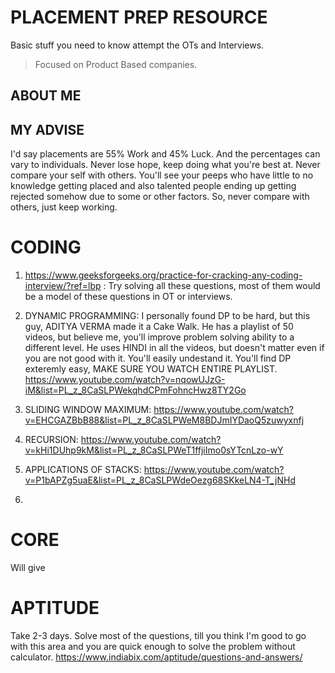 # PLACEMENT PREP RESOURCE 

Basic stuff you need to know attempt the OTs and Interviews. 
> Focused on Product Based companies. 

## ABOUT ME


## MY ADVISE
I'd say placements are 55% Work and 45% Luck. And the percentages can vary to individuals.
Never lose hope, keep doing what you're best at. Never compare your self with others. You'll see your peeps who have little to no knowledge getting placed and also talented people ending up getting rejected somehow due to some or other factors. So, never compare with others, just keep working. 

# CODING
1. https://www.geeksforgeeks.org/practice-for-cracking-any-coding-interview/?ref=lbp : Try solving all these questions, most of them would be a model of these questions in OT or interviews. 

2. DYNAMIC PROGRAMMING:
I personally found DP to be hard, but this guy, ADITYA VERMA made it a Cake Walk. He has a playlist of 50 videos, but believe me, you'll improve problem solving ability to a different level. He uses HINDI in all the videos, but doesn't matter even if you are not good with it. You'll easily undestand it. You'll find DP exteremly easy, MAKE SURE YOU WATCH ENTIRE PLAYLIST. 
https://www.youtube.com/watch?v=nqowUJzG-iM&list=PL_z_8CaSLPWekqhdCPmFohncHwz8TY2Go

3. SLIDING WINDOW MAXIMUM: 
https://www.youtube.com/watch?v=EHCGAZBbB88&list=PL_z_8CaSLPWeM8BDJmIYDaoQ5zuwyxnfj

4. RECURSION: 
https://www.youtube.com/watch?v=kHi1DUhp9kM&list=PL_z_8CaSLPWeT1ffjiImo0sYTcnLzo-wY

5. APPLICATIONS OF STACKS:
https://www.youtube.com/watch?v=P1bAPZg5uaE&list=PL_z_8CaSLPWdeOezg68SKkeLN4-T_jNHd

6. 




# CORE
Will give

# APTITUDE
Take 2-3 days. Solve most of the questions, till you think I'm good to go with this area and you are quick enough to solve the problem without calculator. 
https://www.indiabix.com/aptitude/questions-and-answers/



